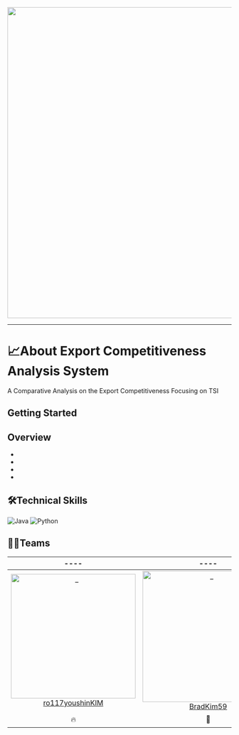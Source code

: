 <p align="center">
<img src = "https://user-images.githubusercontent.com/86038910/167450039-21db013c-25fc-4e45-b882-8d4614b43c7c.png" width="700px">
</p>

--------------------------------------------
# 📈About Export Competitiveness Analysis System
A Comparative Analysis on the Export Competitiveness Focusing on TSI


## Getting Started



## Overview
+
+
+
+
## 🛠️Technical Skills
![Java](https://img.shields.io/badge/java-%23ED8B00.svg?style=for-the-badge&logo=java&logoColor=white)
![Python](https://img.shields.io/badge/python-3670A0?style=for-the-badge&logo=python&logoColor=ffdd54)
## 👨‍💻Teams
|  ----  |  ----  |  ----  | 
| :----------: |  :----------:  |  :----------: |  
| [<img src="https://avatars.githubusercontent.com/u/86038910?v=4" width=280px alt="_"/>ro117youshinKIM](https://github.com/ro117youshinKIM) | [<img src="https://avatars.githubusercontent.com/u/63415138?v=4" width=295px alt="_"/>BradKim59](https://github.com/BradKim59) | [<img src="https://avatars.githubusercontent.com/u/102018797?v=4" width=290px alt="_"/>SeungChanAhn](https://github.com/SeungChanAhn) | 
|  🔥   |    🚴   |   ⚽  | 
